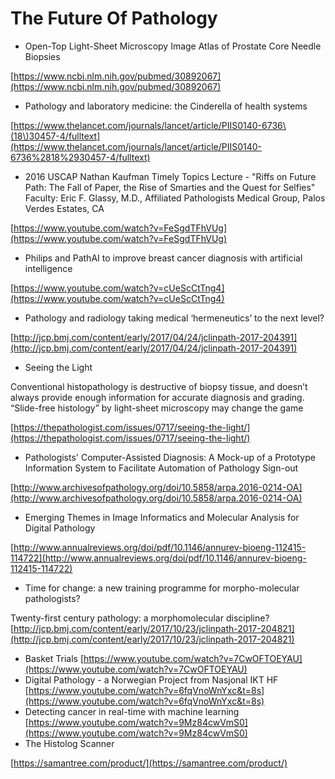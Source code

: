 # The Future Of Pathology

* Open-Top Light-Sheet Microscopy Image Atlas of Prostate Core Needle Biopsies

[https://www.ncbi.nlm.nih.gov/pubmed/30892067](https://www.ncbi.nlm.nih.gov/pubmed/30892067)

* Pathology and laboratory medicine: the Cinderella of health systems

[https://www.thelancet.com/journals/lancet/article/PIIS0140-6736\(18\)30457-4/fulltext](https://www.thelancet.com/journals/lancet/article/PIIS0140-6736%2818%2930457-4/fulltext)

* 2016 USCAP Nathan Kaufman Timely Topics Lecture - "Riffs on Future Path: The Fall of Paper, the Rise of Smarties and the Quest for Selfies" Faculty: Eric F. Glassy, M.D., Affiliated Pathologists Medical Group, Palos Verdes Estates, CA

[https://www.youtube.com/watch?v=FeSgdTFhVUg](https://www.youtube.com/watch?v=FeSgdTFhVUg)

* Philips and PathAI to improve breast cancer diagnosis with artificial intelligence

[https://www.youtube.com/watch?v=cUeScCtTng4](https://www.youtube.com/watch?v=cUeScCtTng4)

* Pathology and radiology taking medical ‘hermeneutics’ to the next level?

[http://jcp.bmj.com/content/early/2017/04/24/jclinpath-2017-204391](http://jcp.bmj.com/content/early/2017/04/24/jclinpath-2017-204391)

* Seeing the Light

Conventional histopathology is destructive of biopsy tissue, and doesn’t always provide enough information for accurate diagnosis and grading. “Slide-free histology” by light-sheet microscopy may change the game

[https://thepathologist.com/issues/0717/seeing-the-light/](https://thepathologist.com/issues/0717/seeing-the-light/)

* Pathologists' Computer-Assisted Diagnosis: A Mock-up of a Prototype Information System to Facilitate Automation of Pathology Sign-out

[http://www.archivesofpathology.org/doi/10.5858/arpa.2016-0214-OA](http://www.archivesofpathology.org/doi/10.5858/arpa.2016-0214-OA)

* Emerging Themes in Image Informatics and Molecular Analysis for Digital Pathology

[http://www.annualreviews.org/doi/pdf/10.1146/annurev-bioeng-112415-114722](http://www.annualreviews.org/doi/pdf/10.1146/annurev-bioeng-112415-114722)

* Time for change: a new training programme for morpho-molecular pathologists?

Twenty-first century pathology: a morphomolecular discipline? [http://jcp.bmj.com/content/early/2017/10/23/jclinpath-2017-204821](http://jcp.bmj.com/content/early/2017/10/23/jclinpath-2017-204821)

* Basket Trials [https://www.youtube.com/watch?v=7CwOFTOEYAU](https://www.youtube.com/watch?v=7CwOFTOEYAU)
* Digital Pathology - a Norwegian Project from Nasjonal IKT HF [https://www.youtube.com/watch?v=6fqVnoWnYxc&t=8s](https://www.youtube.com/watch?v=6fqVnoWnYxc&t=8s)
* Detecting cancer in real-time with machine learning [https://www.youtube.com/watch?v=9Mz84cwVmS0](https://www.youtube.com/watch?v=9Mz84cwVmS0)
* The Histolog Scanner

[https://samantree.com/product/](https://samantree.com/product/)

